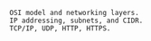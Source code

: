 
    OSI model and networking layers.
    IP addressing, subnets, and CIDR.
    TCP/IP, UDP, HTTP, HTTPS.
